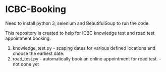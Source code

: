 ﻿# ICBC-Booking
Need to install python 3, selenium and BeautifulSoup to run the code.

This repository is created to help for ICBC knowledge test and road test appointment booking.
1. knowledge_test.py - scaping dates for various defined locations and choose the earliest date. 
2. road_test.py - automatically book an online appointment for road test. - not done yet
